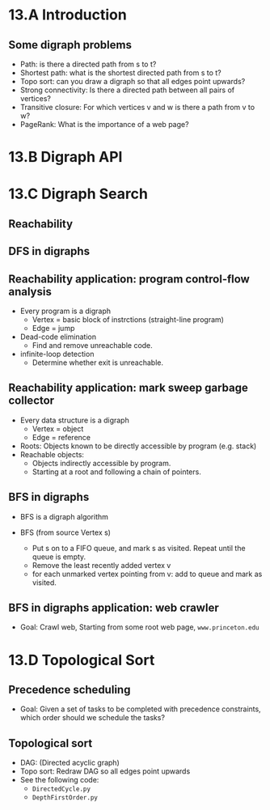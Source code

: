 
# 13.A Introduction

## Some digraph problems

* Path: is there a directed path from s to t?
* Shortest path: what is the shortest directed path from s to t?
* Topo sort: can you draw a digraph so that all edges point upwards?
* Strong connectivity: Is there a directed path between all pairs of vertices?
* Transitive closure: For which vertices v and w is there a path from v to w?
* PageRank: What is the importance of a web page?

# 13.B Digraph API

# 13.C Digraph Search 

## Reachability

## DFS in digraphs

## Reachability application: program control-flow analysis

* Every program is a digraph
    * Vertex = basic block of instrctions (straight-line program)
    * Edge = jump
* Dead-code elimination
    * Find and remove unreachable code.
* infinite-loop detection
    * Determine whether exit is unreachable.

## Reachability application: mark sweep garbage collector

* Every data structure is a digraph
    * Vertex = object
    * Edge = reference
* Roots: Objects known to be directly accessible by program (e.g. stack)  
* Reachable objects:
    * Objects indirectly accessible by program.
    * Starting at a root and following a chain of pointers.

## BFS in digraphs

* BFS is a digraph algorithm

* BFS (from source Vertex s)
    * Put s on to a FIFO queue, and mark s as visited. Repeat until the queue is empty.
    * Remove the least recently added vertex v
    * for each unmarked vertex pointing from v:
      add to queue and mark as visited.

## BFS in digraphs application: web crawler

* Goal: Crawl web, Starting from some root web page, `www.princeton.edu`

# 13.D Topological Sort

## Precedence scheduling

* Goal: Given a set of tasks to be completed with precedence constraints, which order should we schedule the tasks?

## Topological sort

* DAG: (Directed acyclic graph)
* Topo sort: Redraw DAG so all edges point upwards
* See the following code:
    * `DirectedCycle.py`
    * `DepthFirstOrder.py`

